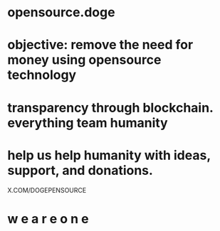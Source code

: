 # opensource.doge

# objective: remove the need for money using opensource technology 

# transparency through blockchain. everything team humanity


# help us help humanity with ideas, support, and donations. 


X.COM/DOGEPENSOURCE

# w e  a r e  o n e 







